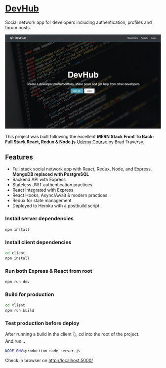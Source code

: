 # [DevHub](https://devhub-project.herokuapp.com/)

Social network app for developers including authentication, profiles and forum posts.

![DevHub](devhub-screenshot.png)

This project was built following the excellent **MERN Stack Front To Back: Full Stack React, Redux & Node.js** [Udemy Course](https://www.udemy.com/course/mern-stack-front-to-back/) by Brad Traversy.

## Features

* Full stack social network app with React, Redux, Node, and Express. **MongoDB replaced with PostgreSQL**
* Backend API with Express
* Stateless JWT authentication practices
* React integrated with Express
* React Hooks, Async/Await & modern practices
* Redux for state management
* Deployed to Heroku with a postbuild script

### Install server dependencies

```bash
npm install
```

### Install client dependencies

```bash
cd client
npm install
```

### Run both Express & React from root

```bash
npm run dev
```

### Build for production

```bash
cd client
npm run build
```

### Test production before deploy

After running a build in the client 👆, cd into the root of the project.  
And run...

```bash
NODE_ENV=production node server.js
```

Check in browser on [http://localhost:5000/](http://localhost:5000/)
